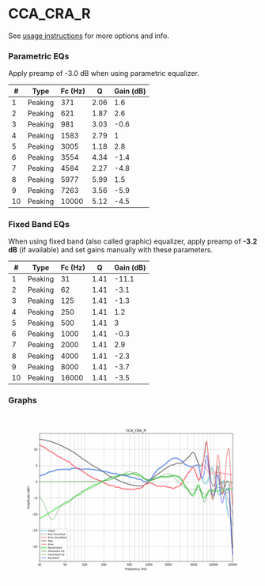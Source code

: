 # CCA_CRA_R
See [usage instructions](https://github.com/jaakkopasanen/AutoEq#usage) for more options and info.

### Parametric EQs
Apply preamp of -3.0 dB when using parametric equalizer.

|   # | Type    |   Fc (Hz) |    Q |   Gain (dB) |
|-----|---------|-----------|------|-------------|
|   1 | Peaking |       371 | 2.06 |         1.6 |
|   2 | Peaking |       621 | 1.87 |         2.6 |
|   3 | Peaking |       981 | 3.03 |        -0.6 |
|   4 | Peaking |      1583 | 2.79 |         1   |
|   5 | Peaking |      3005 | 1.18 |         2.8 |
|   6 | Peaking |      3554 | 4.34 |        -1.4 |
|   7 | Peaking |      4584 | 2.27 |        -4.8 |
|   8 | Peaking |      5977 | 5.99 |         1.5 |
|   9 | Peaking |      7263 | 3.56 |        -5.9 |
|  10 | Peaking |     10000 | 5.12 |        -4.5 |

### Fixed Band EQs
When using fixed band (also called graphic) equalizer, apply preamp of **-3.2 dB** (if available) and set gains manually with these parameters.

|   # | Type    |   Fc (Hz) |    Q |   Gain (dB) |
|-----|---------|-----------|------|-------------|
|   1 | Peaking |        31 | 1.41 |       -11.1 |
|   2 | Peaking |        62 | 1.41 |        -3.1 |
|   3 | Peaking |       125 | 1.41 |        -1.3 |
|   4 | Peaking |       250 | 1.41 |         1.2 |
|   5 | Peaking |       500 | 1.41 |         3   |
|   6 | Peaking |      1000 | 1.41 |        -0.3 |
|   7 | Peaking |      2000 | 1.41 |         2.9 |
|   8 | Peaking |      4000 | 1.41 |        -2.3 |
|   9 | Peaking |      8000 | 1.41 |        -3.7 |
|  10 | Peaking |     16000 | 1.41 |        -3.5 |

### Graphs
![](./CCA_CRA_R.png)
